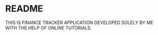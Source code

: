 # README

THIS IS FINANCE TRACKER APPLICATION DEVELOPED SOLELY BY ME WITH THE HELP OF ONLINE TUTORIALS.
